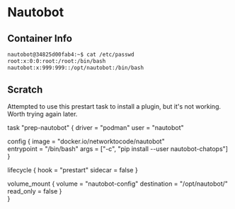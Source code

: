 # Nautobot

## Container Info

```bash
nautobot@34825d00fab4:~$ cat /etc/passwd
root:x:0:0:root:/root:/bin/bash
nautobot:x:999:999::/opt/nautobot:/bin/bash
```

## Scratch

Attempted to use this prestart task to install a plugin, but it's not working. Worth trying again later.

task "prep-nautobot" {
  driver = "podman"
  user = "nautobot"

  config {
    image = "docker.io/networktocode/nautobot"     
    entrypoint = "/bin/bash"
    args = ["-c", "pip install --user nautobot-chatops"]
  }

  lifecycle {
    hook = "prestart"
    sidecar = false
  }

  volume_mount {
    volume = "nautobot-config"
    destination = "/opt/nautobot/"
    read_only   = false
  }      
}

